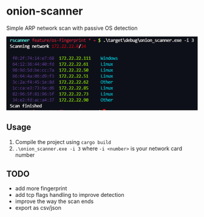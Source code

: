 # onion-scanner

Simple ARP network scan with passive OS detection

![](example.PNG?raw=true)

## Usage

1. Compile the project using `cargo build`
2. `.\onion_scanner.exe -i 3` where `-i <number>` is your network card number

## TODO

 - add more fingerprint
 - add tcp flags handling to improve detection
 - improve the way the scan ends
 - export as csv/json
